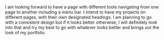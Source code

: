 I am looking forward to have a page with different tools navigating from one page to another including a menu bar. I intend to have my projects on different pages, with their own designated headings. I am planning to go with a consistent design but if it looks better otherwise, I will definitely look into that and try my best to go with whatever looks better and brings out the look of my portfolio. 
